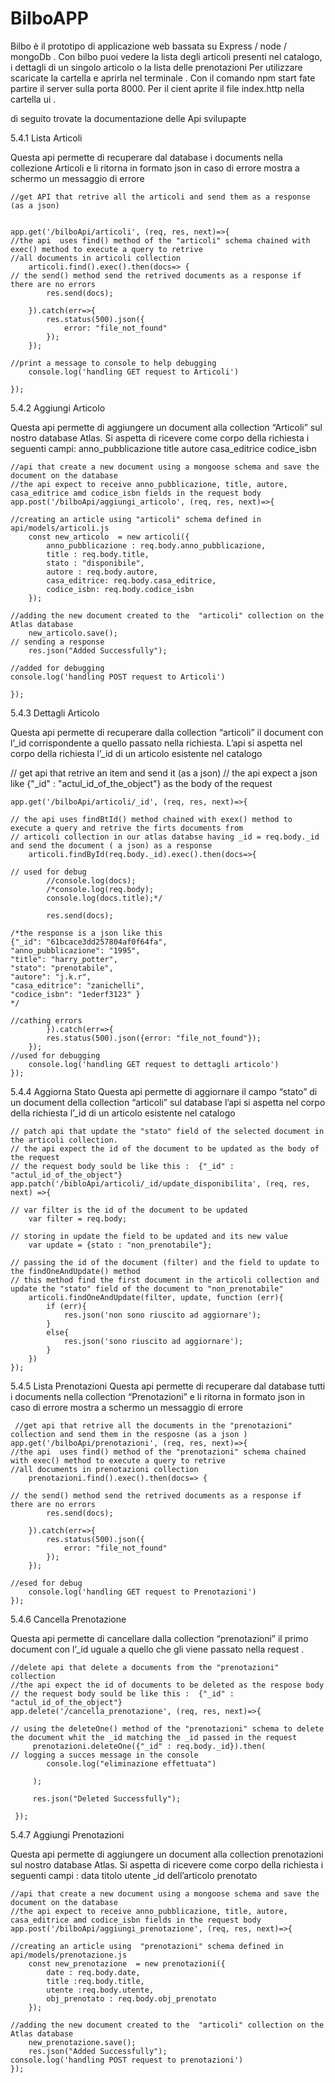 # BilboAPP
Bilbo è il prototipo di applicazione web bassata su Express / node / mongoDb . 
Con bilbo puoi vedere la lista degli articoli presenti nel catalogo, i dettagli di un singolo articolo o la lista delle prenotazioni 
Per utilizzare scaricate la cartella e aprirla nel terminale . Con il comando npm start fate partire il server sulla porta 8000.
Per il cient aprite il file index.http nella cartella ui . 

di seguito trovate la documentazione delle Api svilupapte 

5.4.1 Lista Articoli 

Questa api permette di recuperare dal database i documents nella collezione Articoli e li ritorna in formato json  in caso di errore mostra a schermo un messaggio di errore 

```
//get API that retrive all the articoli and send them as a response (as a json)


app.get('/bilboApi/articoli', (req, res, next)=>{
//the api  uses find() method of the "articoli" schema chained with exec() method to execute a query to retrive 
//all documents in articoli collection 
    articoli.find().exec().then(docs=> {
// the send() method send the retrived documents as a response if there are no errors 
        res.send(docs);
        
    }).catch(err=>{
        res.status(500).json({
            error: "file_not_found"
        });
    });

//print a message to console to help debugging    
    console.log('handling GET request to Articoli')

});
```



5.4.2 Aggiungi Articolo

Questa api permette di aggiungere un document alla collection “Articoli” sul nostro database Atlas. Si aspetta di ricevere come corpo della richiesta i seguenti campi:
anno_pubblicazione
title
autore
casa_editrice
codice_isbn
```
//api that create a new document using a mongoose schema and save the document on the database 
//the api expect to receive anno_pubblicazione, title, autore, casa_editrice amd codice_isbn fields in the request body 
app.post('/bilboApi/aggiungi_articolo', (req, res, next)=>{

//creating an article using "articoli" schema defined in api/models/articoli.js
    const new_articolo  = new articoli({
        anno_pubblicazione : req.body.anno_pubblicazione,
        title : req.body.title,
        stato : "disponibile",
        autore : req.body.autore,
        casa_editrice: req.body.casa_editrice,
        codice_isbn: req.body.codice_isbn
    });

//adding the new document created to the  "articoli" collection on the Atlas database
    new_articolo.save();
// sending a response    
    res.json("Added Successfully");

//added for debugging
console.log('handling POST request to Articoli')

});

```





5.4.3 Dettagli Articolo

Questa api permette di recuperare dalla collection “articoli”  il document con l’_id corrispondente a quello passato nella richiesta. 
L’api si aspetta nel corpo della richiesta l’_id di un articolo esistente nel catalogo

// get api that retrive an item and send it (as a json)
// the api expect a json like {"_id" : "actul_id_of_the_object"} as the body of the request
```
app.get('/bilboApi/articoli/_id', (req, res, next)=>{

// the api uses findBtId() method chained with exex() method to execute a query and retrive the firts documents from 
// articoli collection in our atlas databse having _id = req.body._id and send the document ( a json) as a response      
    articoli.findById(req.body._id).exec().then(docs=>{

// used for debug 
        //console.log(docs);
        /*console.log(req.body);         
        console.log(docs.title);*/
       
        res.send(docs); 

/*the response is a json like this 
{"_id": "61bcace3dd257804af0f64fa",
"anno_pubblicazione": "1995",
"title": "harry_potter",
"stato": "prenotabile",
"autore": "j.k.r",
"casa_editrice": "zanichelli",        
"codice_isbn": "1ederf3123" }     
*/

//cathing errors          
        }).catch(err=>{
        res.status(500).json({error: "file_not_found"});
    });
//used for debugging
    console.log('handling GET request to dettagli articolo')
});

```



5.4.4 Aggiorna Stato
Questa api permette di aggiornare il campo “stato” di un document della collection “articoli” sul database 
l’api si aspetta nel corpo della richiesta l’_id di un articolo esistente nel catalogo
```
// patch api that update the "stato" field of the selected document in the articoli collection. 
// the api expect the id of the document to be updated as the body of the request
// the request body sould be like this :  {"_id" : "actul_id_of_the_object"} 
app.patch('/bibloApi/articoli/_id/update_disponibilita', (req, res, next) =>{
   
// var filter is the id of the document to be updated
    var filter = req.body;

// storing in update the field to be updated and its new value
    var update = {stato : "non_prenotabile"};

// passing the id of the document (filter) and the field to update to the findOneAndUpdate() method 
// this method find the first document in the articoli collection and update the "stato" field of the document to "non_prenotabile"
    articoli.findOneAndUpdate(filter, update, function (err){
        if (err){
            res.json('non sono riuscito ad aggiornare');
        }
        else{
            res.json('sono riuscito ad aggiornare');
        }
    })
});
```



5.4.5 Lista Prenotazioni
Questa api permette di recuperare dal database tutti i documents nella collection “Prenotazioni” e  li ritorna in formato json  in caso di errore mostra a schermo un messaggio di errore 
```
 //get api that retrive all the documents in the "prenotazioni" collection and send them in the resposne (as a json )
app.get('/bilboApi/prenotazioni', (req, res, next)=>{
//the api  uses find() method of the "prenotazioni" schema chained with exec() method to execute a query to retrive 
//all documents in prenotazioni collection 
    prenotazioni.find().exec().then(docs=> {

// the send() method send the retrived documents as a response if there are no errors 
        res.send(docs);
        
    }).catch(err=>{
        res.status(500).json({
            error: "file_not_found"
        });
    });

//esed for debug  
    console.log('handling GET request to Prenotazioni')
});
```



5.4.6 Cancella Prenotazione

Questa api permette di cancellare dalla collection “prenotazioni” il primo document con  l’_id uguale a quello che gli viene passato nella request .
```
//delete api that delete a documents from the "prenotazioni" collection 
//the api expect the id of documents to be deleted as the respose body 
// the request body sould be like this :  {"_id" : "actul_id_of_the_object"} 
app.delete('/cancella_prenotazione', (req, res, next)=>{

// using the deleteOne() method of the "prenotazioni" schema to delete the document whit the _id matching the _id passed in the request
     prenotazioni.deleteOne({"_id" : req.body._id}).then(
// logging a succes message in the console        
        console.log("eliminazione effettuata")

     );
     
     res.json("Deleted Successfully");

 });
```


5.4.7 Aggiungi Prenotazioni 

Questa api permette di aggiungere un document alla collection prenotazioni sul nostro database Atlas. Si aspetta di ricevere come corpo della richiesta i seguenti campi :
data
titolo
utente
_id dell’articolo prenotato
```
//api that create a new document using a mongoose schema and save the document on the database 
//the api expect to receive anno_pubblicazione, title, autore, casa_editrice amd codice_isbn fields in the request body 
app.post('/bilboApi/aggiungi_prenotazione', (req, res, next)=>{

//creating an article using  "prenotazioni" schema defined in api/models/prenotazione.js 
    const new_prenotazione  = new prenotazioni({    
        date : req.body.date,
        title :req.body.title,
        utente :req.body.utente,
        obj_prenotato : req.body.obj_prenotato
    });

//adding the new document created to the  "articoli" collection on the Atlas database
    new_prenotazione.save();
    res.json("Added Successfully");
console.log('handling POST request to prenotazioni')
});

```

